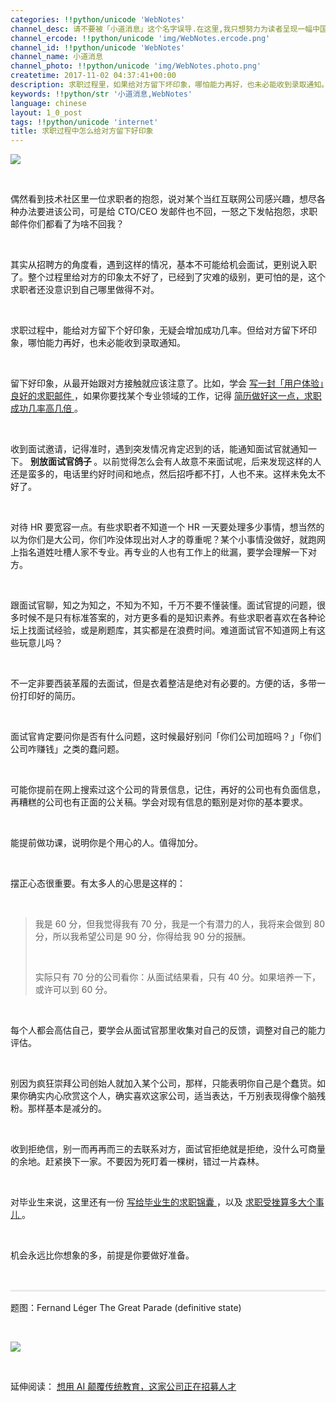 ```yaml
---
categories: !!python/unicode 'WebNotes'
channel_desc: 请不要被「小道消息」这个名字误导.在这里,我只想努力为读者呈现一幅中国互联网的清明上河图.
channel_ercode: !!python/unicode 'img/WebNotes.ercode.png'
channel_id: !!python/unicode 'WebNotes'
channel_name: 小道消息
channel_photo: !!python/unicode 'img/WebNotes.photo.png'
createtime: 2017-11-02 04:37:41+00:00
description: 求职过程里，如果给对方留下坏印象，哪怕能力再好，也未必能收到录取通知。
keywords: !!python/str '小道消息,WebNotes'
language: chinese
layout: 1_0_post
tags: !!python/unicode 'internet'
title: 求职过程中怎么给对方留下好印象
---
```

<div class="rich_media_content" id="js_content">
<p>
<img class="" data-ratio="0.7484375" data-s="300,640" data-src="" data-type="jpeg" data-w="1280" src="{{ '/img/ow5rEn8QGlEeWtNFav7arfG8OK0XYAicF2zK845Ws4icsX9ZxiaYyGtcUMcTL3COLPEkrXDaibN4hJjtJyVWBcaVbA.jpeg' | prepend: site.img | replace: '//','/' }}" style=""/>
</p>
<p>
<br/>
</p>
<p>
         偶然看到技术社区里一位求职者的抱怨，说对某个当红互联网公司感兴趣，想尽各种办法要进该公司，可是给 CTO/CEO 发邮件也不回，一怒之下发帖抱怨，求职邮件你们都看了为啥不回我？
         <br/>
</p>
<p>
<br/>
</p>
<p>
         其实从招聘方的角度看，遇到这样的情况，基本不可能给机会面试，更别说入职了。整个过程里给对方的印象太不好了，已经到了灾难的级别，更可怕的是，这个求职者还没意识到自己哪里做得不对。
        </p>
<p>
<br/>
</p>
<p>
         求职过程中，能给对方留下个好印象，无疑会增加成功几率。但给对方留下坏印象，哪怕能力再好，也未必能收到录取通知。
        </p>
<p style="white-space: normal;">
<br/>
</p>
<p style="white-space: normal;">
         留下好印象，从最开始跟对方接触就应该注意了。比如，学会
         <a href="http://mp.weixin.qq.com/s?__biz=MjM5ODIyMTE0MA==&amp;mid=2650969301&amp;idx=1&amp;sn=d5a7e19a2bd8457290b21a829f781cbc&amp;chksm=bd3830ee8a4fb9f812b6e49729face4888eee8e80bf3805155341311bbf675a4123713ac49f4&amp;scene=21#wechat_redirect" target="_blank">
          写一封「用户体验」良好的求职邮件
         </a>
         ，如果你要找某个专业领域的工作，记得
         <a href="http://mp.weixin.qq.com/s?__biz=MjM5ODIyMTE0MA==&amp;mid=403454779&amp;idx=1&amp;sn=41cf66ed9d5cd733805ac3d07ab6139d&amp;scene=21#wechat_redirect" target="_blank">
          简历做好这一点，求职成功几率高几倍
         </a>
         。
         <br/>
</p>
<p style="white-space: normal;">
<br/>
</p>
<p style="white-space: normal;">
         收到面试邀请，记得准时，遇到突发情况肯定迟到的话，能通知面试官就通知一下。
         <strong>
          别放面试官鸽子
         </strong>
         。以前觉得怎么会有人故意不来面试呢，后来发现这样的人还是蛮多的，电话里约好时间和地点，然后招呼都不打，人也不来。这样未免太不好了。
        </p>
<p style="white-space: normal;">
<br/>
</p>
<p style="white-space: normal;">
         对待 HR 要宽容一点。有些求职者不知道一个 HR 一天要处理多少事情，想当然的以为你们是大公司，你们咋没体现出对人才的尊重呢？某个小事情没做好，就跑网上指名道姓吐槽人家不专业。再专业的人也有工作上的纰漏，要学会理解一下对方。
        </p>
<p style="white-space: normal;">
<br/>
</p>
<p style="white-space: normal;">
         跟面试官聊，知之为知之，不知为不知，千万不要不懂装懂。面试官提的问题，很多时候不是只有标准答案的，对方更多看的是知识素养。有些求职者喜欢在各种论坛上找面试经验，或是刷题库，其实都是在浪费时间。难道面试官不知道网上有这些玩意儿吗？
        </p>
<p style="white-space: normal;">
<br/>
</p>
<p style="white-space: normal;">
         不一定非要西装革履的去面试，但是衣着整洁是绝对有必要的。方便的话，多带一份打印好的简历。
        </p>
<p style="white-space: normal;">
<br/>
</p>
<p style="white-space: normal;">
         面试官肯定要问你是否有什么问题，这时候最好别问「你们公司加班吗？」「你们公司咋赚钱」之类的蠢问题。
        </p>
<p style="white-space: normal;">
<br/>
</p>
<p style="white-space: normal;">
         可能你提前在网上搜索过这个公司的背景信息，记住，再好的公司也有负面信息，再糟糕的公司也有正面的公关稿。学会对现有信息的甄别是对你的基本要求。
        </p>
<p style="white-space: normal;">
<br/>
</p>
<p style="white-space: normal;">
         能提前做功课，说明你是个用心的人。值得加分。
        </p>
<p style="white-space: normal;">
<br/>
</p>
<p>
         摆正心态很重要。有太多人的心思是这样的：
        </p>
<p>
<br/>
</p>
<blockquote>
<p>
          我是 60 分，但我觉得我有 70 分，我是一个有潜力的人，我将来会做到 80 分，所以我希望公司是 90 分，你得给我 90 分的报酬。
         </p>
<p>
<br/>
</p>
<p>
          实际只有 70 分的公司看你：从面试结果看，只有 40 分。如果培养一下，或许可以到 60 分。
         </p>
</blockquote>
<p>
<br/>
</p>
<p>
         每个人都会高估自己，要学会从面试官那里收集对自己的反馈，调整对自己的能力评估。
        </p>
<p>
<br/>
</p>
<p style="white-space: normal;">
         别因为疯狂崇拜公司创始人就加入某个公司，那样，只能表明你自己是个蠢货。如果你确实内心欣赏这个人，确实喜欢这家公司，适当表达，千万别表现得像个脑残粉。那样基本是减分的。
        </p>
<p style="white-space: normal;">
<br/>
</p>
<p style="white-space: normal;">
         收到拒绝信，别一而再再而三的去联系对方，面试官拒绝就是拒绝，没什么可商量的余地。赶紧换下一家。不要因为死盯着一棵树，错过一片森林。
        </p>
<p style="white-space: normal;">
<br/>
</p>
<p style="white-space: normal;">
         对毕业生来说，这里还有一份
         <a href="http://mp.weixin.qq.com/s?__biz=MjM5ODIyMTE0MA==&amp;mid=210513192&amp;idx=1&amp;sn=d19a002059e1da6aa99c56f29d1bc405&amp;scene=21#wechat_redirect" target="_blank">
          写给毕业生的求职锦囊
         </a>
         ，以及
         <a href="http://mp.weixin.qq.com/s?__biz=MjM5ODIyMTE0MA==&amp;mid=213753461&amp;idx=1&amp;sn=a5adc35ca79a98ce1e8c2b1d995eacf5&amp;scene=21#wechat_redirect" target="_blank">
          求职受挫算多大个事儿
         </a>
         。
        </p>
<p style="white-space: normal;">
<br/>
</p>
<p style="white-space: normal;">
         机会永远比你想象的多，前提是你要做好准备。
        </p>
<p style="white-space: normal;">
<br/>
</p>
<hr style="margin-top: 1em;margin-bottom: 1em;white-space: normal;max-width: 100%;font-family: Lato, Helvetica, Arial, freesans, clean, sans-serif;border-right-width: 0px;border-bottom-width: 0px;border-left-width: 0px;border-top-style: solid;border-top-color: rgb(234, 234, 234);height: 1px;color: rgb(51, 51, 51);font-size: 15px;box-sizing: border-box !important;word-wrap: break-word !important;"/>
<p>
         题图：Fernand Léger The Great Parade (definitive state)
        </p>
<p>
<br/>
</p>
<p>
<img class="" data-copyright="0" data-ratio="1" data-s="300,640" data-src="" data-type="jpeg" data-w="1152" src="{{ '/img/ow5rEn8QGlFroWzicpuXcmP4SXJB8dgTxicFibxQ00HibkMdlHqC3NhLs3BicrmmWMmWMsN5Fd9Eqr3BErrFiaiaJbKuw.jpeg' | prepend: site.img | replace: '//','/' }}" style=""/>
</p>
<p>
<br/>
</p>
<p>
         延伸阅读：
         <a href="http://mp.weixin.qq.com/s?__biz=MjM5ODIyMTE0MA==&amp;mid=2650970221&amp;idx=1&amp;sn=8fa9d19ee094d66b7cb5a091d18aa6c0&amp;chksm=bd383c568a4fb5406e4774332ddac0c9f34f78c79c42272ed6e4bd9e6fb8d59f3fd32d47131b&amp;scene=21#wechat_redirect" target="_blank">
          想用 AI 颠覆传统教育，这家公司正在招募人才
         </a>
</p>
</div>